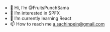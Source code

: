 - 👋 Hi, I’m @FruitsPunchSama
- 👀 I’m interested in SPFX
- 🌱 I’m currently learning React
- 📫 How to reach me a.sachinpein@gmail.com

<!---
FruitsPunchSama/FruitsPunchSama is a ✨ special ✨ repository because its `README.md` (this file) appears on your GitHub profile.
You can click the Preview link to take a look at your changes.
--->
